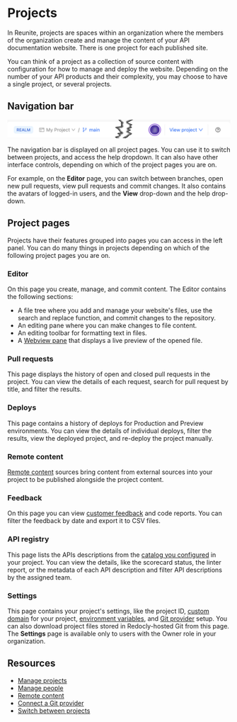 # Projects

In Reunite, projects are spaces within an organization where the members of the organization create and manage the content of your API documentation website. There is one project for each published site.

You can think of a project as a collection of source content with configuration for how to manage and deploy the website. Depending on the number of your API products and their complexity, you may choose to have a single project, or several projects.

## Navigation bar

![A partial view of the navigation bar as it appears on the Editor page.](../images/reunite-editor-navbar.png)

The navigation bar is displayed on all project pages. You can use it to switch between projects, and access the help dropdown. It can also have other interface controls, depending on which of the project pages you are on.

For example, on the **Editor** page, you can switch between branches, open new pull requests, view pull requests and commit changes. It also contains the avatars of logged-in users, and the **View** drop-down and the help drop-down.

## Project pages

Projects have their features grouped into pages you can access in the left panel. You can do many things in projects depending on which of the following project pages you are on.

### Editor

On this page you create, manage, and commit content. The Editor contains the following sections:

* A file tree where you add and manage your website's files, use the search and replace function, and commit changes to the repository.
* An editing pane where you can make changes to file content.
* An editing toolbar for formatting text in files.
* A [Webview pane](./use-webview.md) that displays a live preview of the opened file.

### Pull requests

This page displays the history of open and closed pull requests in the project. You can view the details of each request, search for pull request by title, and filter the results.

### Deploys

This page contains a history of deploys for Production and Preview environments. You can view the details of individual deploys, filter the results, view the deployed project, and re-deploy the project manually.

### Remote content

[Remote content](./remote-content/index.md) sources bring content from external sources into your project to be published alongside the project content.

### Feedback

On this page you can view [customer feedback](../../setup/how-to/feedback/index.md) and code reports. You can filter the feedback by date and export it to CSV files.

### API registry

This page lists the APIs descriptions from the [catalog you configured](../../config/catalog-classic.md) in your project.
You can view the details, like the scorecard status, the linter report, or the metadata of each API description and filter API descriptions by the assigned team.

### Settings

This page contains your project's settings, like the project ID, [custom domain](./custom-domain.md) for your project, [environment variables](./env-variables.md), and [Git provider](./connect-git/connect-git-provider.md) setup.
You can also download project files stored in Redocly-hosted Git from this page.
The **Settings** page is available only to users with the Owner role in your organization.

## Resources

* [Manage projects](./manage-projects.md)
* [Manage people](../organization/manage-people.md)
* [Remote content](./remote-content/index.md)
* [Connect a Git provider](./connect-git/connect-git-provider.md)
* [Switch between projects](./switch-between-projects.md)
